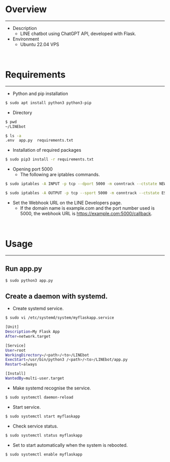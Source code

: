 # Overview
---
- Description
  - LINE chatbot using ChatGPT API, developed with Flask.
- Environment
  - Ubuntu 22.04 VPS

<br>

# Requirements
---
- Python and pip installation
```zsh
$ sudo apt install python3 python3-pip
```

- Directory
```zsh
$ pwd
~/LINEbot

$ ls -a
.env  app.py  requirements.txt
```

- Installation of required packages
```zsh
$ sudo pip3 install -r requirements.txt
```

- Opening port 5000
	- The following are iptables commands.
```zsh
$ sudo iptables -A INPUT -p tcp --dport 5000 -m conntrack --ctstate NEW,ESTABLISHED -j ACCEPT

$ sudo iptables -A OUTPUT -p tcp --sport 5000 -m conntrack --ctstate ESTABLISHED -j ACCEPT
```

- Set the Webhook URL on the LINE Developers page.
	- If the domain name is example.com and the port number used is 5000, the webhook URL is https://example.com:5000/callback.

<br>

# Usage
---
## Run app.py
```zsh
$ sudo python3 app.py
```

## Create a daemon with systemd.
- Create systemd service.
```zsh
$ sudo vi /etc/systemd/system/myflaskapp.service
```

```zsh
[Unit]
Description=My Flask App
After=network.target

[Service]
User=root
WorkingDirectory=/<path>/<to>/LINEbot
ExecStart=/usr/bin/python3 /<path>/<to>/LINEbot/app.py
Restart=always

[Install]
WantedBy=multi-user.target
```

- Make systemd recognise the service.
```zsh
$ sudo systemctl daemon-reload
```

- Start service.
```zsh
$ sudo systemctl start myflaskapp
```

- Check service status.
```zsh
$ sudo systemctl status myflaskapp
```

- Set to start automatically when the system is rebooted.
```zsh
$ sudo systemctl enable myflaskapp
```
